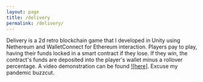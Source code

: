 ```yaml
---
layout: page
title: /delivery
permalink: /delivery/
---
```


Delivery is a 2d retro blockchain game that I developed in Unity using Nethereum and WalletConnect for Ethereum interaction. Players pay to play, having their funds locked in a smart contract if they lose. If they win, the contract's funds are deposited into the player's wallet minus a rollover percentage. A video demonstration can be found [![here]](https://youtu.be/oru4SNJuhCo). Excuse my pandemic buzzcut.
